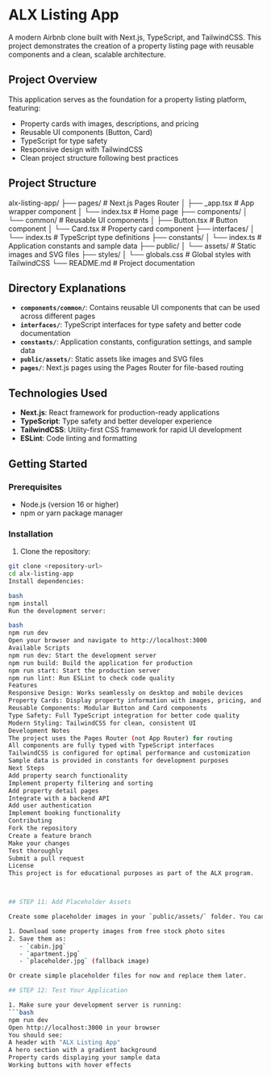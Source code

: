# ALX Listing App

A modern Airbnb clone built with Next.js, TypeScript, and TailwindCSS. This project demonstrates the creation of a property listing page with reusable components and a clean, scalable architecture.

## Project Overview

This application serves as the foundation for a property listing platform, featuring:
- Property cards with images, descriptions, and pricing
- Reusable UI components (Button, Card)
- TypeScript for type safety
- Responsive design with TailwindCSS
- Clean project structure following best practices

## Project Structure
alx-listing-app/
├── pages/                  # Next.js Pages Router
│   ├── _app.tsx           # App wrapper component
│   └── index.tsx          # Home page
├── components/
│   └── common/            # Reusable UI components
│       ├── Button.tsx     # Button component
│       └── Card.tsx       # Property card component
├── interfaces/
│   └── index.ts           # TypeScript type definitions
├── constants/
│   └── index.ts           # Application constants and sample data
├── public/
│   └── assets/            # Static images and SVG files
├── styles/
│   └── globals.css        # Global styles with TailwindCSS
└── README.md              # Project documentation



## Directory Explanations

- **`components/common/`**: Contains reusable UI components that can be used across different pages
- **`interfaces/`**: TypeScript interfaces for type safety and better code documentation
- **`constants/`**: Application constants, configuration settings, and sample data
- **`public/assets/`**: Static assets like images and SVG files
- **`pages/`**: Next.js pages using the Pages Router for file-based routing

## Technologies Used

- **Next.js**: React framework for production-ready applications
- **TypeScript**: Type safety and better developer experience
- **TailwindCSS**: Utility-first CSS framework for rapid UI development
- **ESLint**: Code linting and formatting

## Getting Started

### Prerequisites

- Node.js (version 16 or higher)
- npm or yarn package manager

### Installation

1. Clone the repository:
```bash
git clone <repository-url>
cd alx-listing-app
Install dependencies:

bash
npm install
Run the development server:

bash
npm run dev
Open your browser and navigate to http://localhost:3000
Available Scripts
npm run dev: Start the development server
npm run build: Build the application for production
npm run start: Start the production server
npm run lint: Run ESLint to check code quality
Features
Responsive Design: Works seamlessly on desktop and mobile devices
Property Cards: Display property information with images, pricing, and amenities
Reusable Components: Modular Button and Card components
Type Safety: Full TypeScript integration for better code quality
Modern Styling: TailwindCSS for clean, consistent UI
Development Notes
The project uses the Pages Router (not App Router) for routing
All components are fully typed with TypeScript interfaces
TailwindCSS is configured for optimal performance and customization
Sample data is provided in constants for development purposes
Next Steps
Add property search functionality
Implement property filtering and sorting
Add property detail pages
Integrate with a backend API
Add user authentication
Implement booking functionality
Contributing
Fork the repository
Create a feature branch
Make your changes
Test thoroughly
Submit a pull request
License
This project is for educational purposes as part of the ALX program.



## STEP 11: Add Placeholder Assets

Create some placeholder images in your `public/assets/` folder. You can:

1. Download some property images from free stock photo sites
2. Save them as:
   - `cabin.jpg`
   - `apartment.jpg`
   - `placeholder.jpg` (fallback image)

Or create simple placeholder files for now and replace them later.

## STEP 12: Test Your Application

1. Make sure your development server is running:
```bash
npm run dev
Open http://localhost:3000 in your browser
You should see:
A header with "ALX Listing App"
A hero section with a gradient background
Property cards displaying your sample data
Working buttons with hover effects